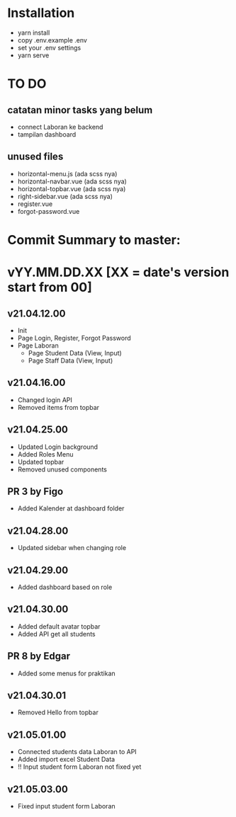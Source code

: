 # Installation
- yarn install
- copy .env.example .env
- set your .env settings
- yarn serve

# TO DO
## catatan minor tasks yang belum
- connect Laboran ke backend
- tampilan dashboard

## unused files
- horizontal-menu.js        (ada scss nya)
- horizontal-navbar.vue     (ada scss nya)
- horizontal-topbar.vue     (ada scss nya)
- right-sidebar.vue         (ada scss nya)
- register.vue
- forgot-password.vue

# Commit Summary to master: 
# vYY.MM.DD.XX [XX = date's version start from 00]
## v21.04.12.00
- Init
- Page Login, Register, Forgot Password
- Page Laboran
    - Page Student Data (View, Input)
    - Page Staff Data (View, Input)

## v21.04.16.00
- Changed login API
- Removed items from topbar

## v21.04.25.00
- Updated Login background
- Added Roles Menu
- Updated topbar
- Removed unused components

## PR 3 by Figo
- Added Kalender at dashboard folder

## v21.04.28.00
- Updated sidebar when changing role

## v21.04.29.00
- Added dashboard based on role

## v21.04.30.00
- Added default avatar topbar
- Added API get all students

## PR 8 by Edgar
- Added some menus for praktikan

## v21.04.30.01
- Removed Hello from topbar

## v21.05.01.00
- Connected students data Laboran to API
- Added import excel Student Data
- !! Input student form Laboran not fixed yet

## v21.05.03.00
- Fixed input student form Laboran